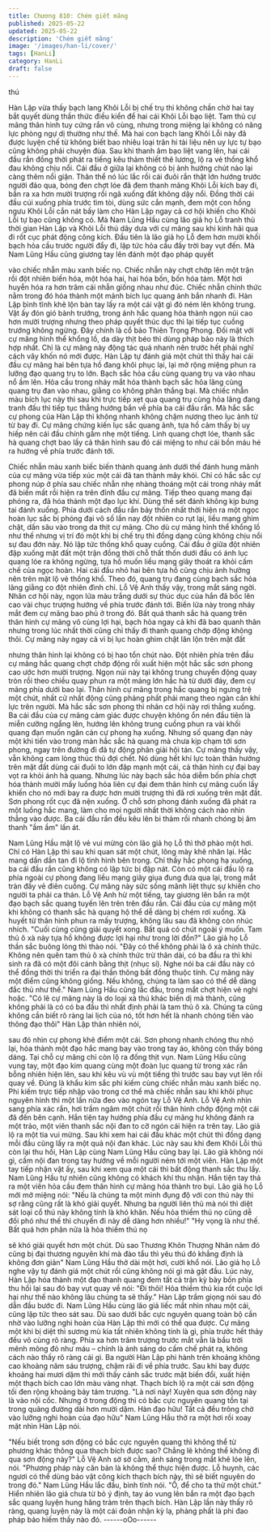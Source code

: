 ```yaml
---
title: Chương 810: Chém giết mãng
published: 2025-05-22
updated: 2025-05-22
description: 'Chém giết mãng'
image: '/images/han-li/cover/'
tags: [HanLi]
category: HanLi
draft: false
---
```


thú

Hàn Lập vừa thấy bạch lang Khôi Lỗi bị chế trụ thì không chần
chờ hai tay bắt quyết dùng thần thức điều kiển để hai cái Khôi Lỗi
bạo liệt.
Tam thủ cự mãng thân hình tuy cứng rắn vô cùng, nhưng trong
miệng lại không có năng lực phòng ngự dị thường như thế. Mà
hai con bạch lang Khôi Lỗi này đã được luyện chế từ không biết
bao nhiêu loại trân hi tài liệu nên uy lực tự bạo cũng không phải
chuyện đùa. Sau khi thanh âm bạo liệt vang lên, hai cái đầu rắn
đồng thời phát ra tiếng kêu thảm thiết thê lương, lộ ra vẻ thống
khổ đau không chịu nổi.
Cái đầu ở giữa lại không có bị ảnh hưởng chút nào lại càng thêm
nổi giận.
Thân thể nó lúc lắc rồi cái đuôi rắn thật lớn hướng trước người
đảo qua, bóng đen chợt lóe đã đem thanh mãng Khôi Lỗi kích bay
đi, bắn ra xa hơn mười trượng rồi ngã xuống đất không dậy nổi.
Đồng thời cái đầu cúi xuống phía trước tìm tòi, dùng sức cắn
mạnh, đem một con hồng ngưu Khôi Lỗi cắn nát bấy làm cho Hàn
Lập ngay cả cơ hội khiến cho Khôi Lỗi tự bạo cũng không có.
Mà Nam Lũng Hầu cùng lão giả họ Lỗ tranh thủ thời gian Hàn Lập
và Khôi Lỗi thú dây dưa với cự mãng sau khi kinh hãi qua đi rốt
cục phát động công kích.
Đầu tiên là lão giả họ Lỗ đem hơn mười khối bạch hỏa cầu trước
người đẩy đi, lập tức hỏa cầu đầy trời bay vụt đến.
Mà Nam Lũng Hầu cũng giương tay lên đánh một đạo pháp quyết

vào chiếc nhẫn màu xanh biếc nọ. Chiếc nhẫn này chợt chớp lên
một trận rồi đột nhiên biến hóa, một hóa hai, hai hóa bốn, bốn hóa
tám. Một hơi huyễn hóa ra hơn trăm cái nhẫn giống nhau như
đúc. Chiếc nhẫn chính thức nằm trong đó hóa thành một mảnh
bích lục quang ảnh bắn nhanh đi.
Hàn Lập bình tĩnh khẽ lộn bàn tay lấy ra một cái vật gì đó ném lên
không trung.
Vật ấy đón gió bành trướng, trong ánh hắc quang hóa thành ngọn
núi cao hơn mười trượng nhưng theo pháp quyết thúc dục thì lại
tiếp tục cuồng trướng không ngừng.
Đây chính là cổ bảo Thiên Trọng Phong.
Đối mặt với cự mãng hình thể khổng lồ, da dày thịt béo thì dùng
pháp bảo này là thích hợp nhất.
Chỉ là cự mãng này động tác quá nhanh nên trước hết phải nghĩ
cách vây khốn nó mới được.
Hàn Lập tự đánh giá một chút thì thấy hai cái đầu cự mãng hai
bên tựa hồ đang khôi phục lại, lại mở rộng miệng phun ra lưỡng
đạo quang trụ to lớn.
Bạch sắc hỏa cầu cùng quang trụ va vào nhau nổ ầm lên. Hỏa
cầu trong nháy mắt hóa thành bạch sắc hỏa lãng cùng quang trụ
đan vào nhau, giằng co không phân thắng bại.
Mà chiếc nhẫn màu bích lục này thì sau khi trực tiếp xẹt qua
quang trụ cùng hỏa lãng đang tranh đấu thì tiếp tục thẳng hướng
bắn về phía ba cái đầu rắn.
Mà hắc sắc cự phong của Hàn Lập thì không nhanh không chậm
nương theo lục ảnh từ từ bay đi.
Cự mãng chứng kiến lục sắc quang ảnh, tựa hồ cảm thấy bị uy
hiếp nên cái đầu chính gầm nhẹ một tiếng. Linh quang chợt lóe,
thanh sắc hà quang chợt bao lấy cả thân hình sau đó cái miệng to
như cái bồn máu hé ra hướng về phía trước đánh tới.

Chiếc nhẫn màu xanh biếc biến thành quang ảnh dưới thế đánh
hung mãnh của cự mãng vừa tiếp xúc một cái đã tan thành mây
khói.
Chỉ có hắc sắc cự phong núp ở phía sau chiếc nhẫn nhẹ nhàng
thoáng một cái trong nháy mắt đã biến mất rồi hiện ra trên đỉnh
đầu cự mãng.
Tiếp theo quang mang đại phóng ra, đã hóa thành một đạo lục
khí. Dùng thế sét đánh không kịp bưng tai đánh xuống.
Phía dưới cách đầu rắn bảy thốn nhất thời hiện ra một ngọc hoàn
lục sắc bị phóng đại vô số lần nay đột nhiên co rụt lại, liều mạng
ghìm chặt, dấn sâu vào trong da thịt cự mãng.
Cho dù cự mãng hình thể khổng lồ như thế nhưng vị trí đó một khi
bị chế trụ thì đồng dạng cũng không chịu nổi sự đau đớn này.
Nó lập tức thống khổ quay cuồng. Cái đầu ở giữa đột nhiên đập
xuống mặt đất một trận đồng thời chỗ thất thốn dưới đầu có ánh
lục quang lóe ra không ngừng, tựa hồ muốn liều mạng giãy thoát
ra khỏi cấm chế của ngọc hoàn.
Hai cái đầu nhỏ hai bên tựa hồ cũng chịu ảnh hưởng nên trên mặt
lộ vẻ thống khổ.
Theo đó, quang trụ đang cùng bạch sắc hỏa lãng giằng co đột
nhiên đình chỉ.
Lỗ Vệ Anh thấy vậy, trong mắt sáng ngời. Nhân cơ hội này, ngọn
lửa màu trắng dưới sự thúc dục của hắn đã bốc lên cao vài chục
trượng hướng về phía trước đánh tới.
Biển lửa này trong nháy mắt đem cự mãng bao phủ ở trong đó.
Bất quá thanh sắc hà quang trên thân hình cự mãng vô cùng lợi
hại, bạch hỏa ngay cả khi đã bao quanh thân nhưng trong lúc
nhất thời cũng chỉ thấy đi thanh quang chớp động không thôi. Cự
mãng này ngay cả vì bị lục hoàn ghìm chặt lăn lộn trên mặt đất

nhưng thân hình lại không có bị hao tổn chút nào.
Đột nhiên phía trên đầu cự mãng hắc quang chợt chớp động rồi
xuất hiện một hắc sắc sơn phong cao ước hơn mười trượng.
Ngọn núi này tại không trung chuyển động quay tròn rồi theo
chiều quay phun ra một mảng lớn hắc hà từ dưới đáy, đem cự
mãng phía dưới bao lại.
Thân hình cự mãng trong hắc quang bị ngưng trệ một chút, nhất
cử nhất động cũng phảng phất phải mang theo ngàn cân khí lực
trên người.
Mà hắc sắc sơn phong thì nhân cơ hội này rơi thẳng xuống.
Ba cái đầu của cự mãng cảm giác được chuyện không ổn nên
đầu tiên là miễn cưỡng ngẩng lên, hướng lên không trung cuồng
phun ra vài khối quang đạn muốn ngăn cản cự phong hạ xuống.
Nhưng số quang đạn này một khi tiến vào trong màn hắc sắc hà
quang mà chưa kịp chạm tới sơn phong, ngay trên đường đi đã
tự động phân giải hội tán.
Cự mãng thấy vậy, vẫn không cam lòng thúc thủ đợi chết.
Nó dùng hết khí lực toàn thân hướng trên mặt đất dùng cái đuôi
to lớn đập mạnh một cái, cả thân hình cự đại bay vọt ra khỏi ánh
hà quang. Nhưng lúc này bạch sắc hỏa diễm bốn phía chợt hóa
thành mười mấy luồng hỏa liên cự đại đem thân hình cự mãng
cuốn lấy khiến cho nó mới bay ra được hơn mười trượng thì đã
rơi xuống trên mặt đất.
Sơn phong rốt cục đã nện xuống.
Ở chỗ sơn phong đánh xuống đã phát ra một luồng hắc mang,
làm cho mọi người nhất thời không cách nào nhìn thẳng vào
được.
Ba cái đầu rắn đều kêu lên bi thảm rồi nhanh chóng bị âm thanh
"ầm ầm" lấn át.

Nam Lũng Hầu mặt lộ vẻ vui mừng còn lão giả họ Lỗ thì thở phào
một hơi.
Chỉ có Hàn Lập thì sau khi quan sát một chút, lông mày khẽ nhăn
lại.
Hắc mang dần dần tan đi lộ tình hình bên trong.
Chỉ thấy hắc phong hạ xuống, ba cái đầu rắn cũng không có lập
tức bị đập nát. Còn có một cái đầu lộ ra phía ngoài cự phong
đang liều mạng giãy giụa đung đưa qua lại, trong mắt tràn đầy vẻ
điên cuồng.
Cự mãng này sức sống mãnh liệt thực sự khiến cho người ta phải
ca thán.
Lỗ Vệ Anh hừ một tiếng, tay giương lên bắn ra một đạo bạch sắc
quang tuyến lên trên trên đầu rắn.
Cái đầu của cự mãng một khi không có thanh sắc hà quang hộ
thể dễ dàng bị chém rơi xuống. Xà huyết từ thân hình phun ra
mấy trượng, không lâu sau đã không còn nhúc nhích.
"Cuối cùng cũng giải quyết xong. Bất quá có chút ngoài ý muốn.
Tam thủ ô xà này tựa hồ không được lợi hại như trong lời đồn?"
Lão giả họ Lỗ thần sắc buông lỏng thì thào nói.
"Đây có thể không phải là ô xà chính thức. Không nên quên tam
thủ ô xà chính thức trừ thân dài, có ba đầu ra thì khi sinh ra đã có
một đôi cánh bằng thịt (nhục sí). Nghe nói ba cái đầu này có thể
đồng thời thi triển ra đại thần thông bất đồng thuộc tính. Cự mãng
này một điểm cũng không giống. Nếu không, chúng ta làm sao có
thể dễ dàng đắc thủ như thế." Nam Lũng Hầu cũng lắc đầu, trong
mắt chợt hiện vẻ nghi hoặc.
"Có lẽ cự mãng này là do loại xà thú khác biến dị mà thành, cũng
không phải là có có ba đầu thì nhất định phải là tam thủ ô xà.
Chúng ta cũng không cần biết rõ ràng lai lịch của nó, tốt hơn hết
là nhanh chóng tiến vào thông đạo thôi" Hàn Lập thản nhiên nói,

sau đó nhìn cự phong khẽ điểm một cái. Sơn phong nhanh chóng
thu nhỏ lại, hóa thành một đạo hắc mang bay vào trong tay áo,
không còn thấy bóng dáng. Tại chỗ cự mãng chỉ còn lộ ra đống
thịt vụn.
Nam Lũng Hầu cũng vung tay, một đạo kim quang cùng một đoàn
lục quang từ trong xác rắn bỗng nhiên hiện lên, sau khi kêu vù vù
một tiếng thì trước sau bay vụt lên rồi quay về. Đúng là khẩu kim
sắc phi kiếm cùng chiếc nhẫn màu xanh biếc nọ.
Phi kiếm trực tiếp nhập vào trong cơ thể mà chiếc nhẫn sau khi
khôi phục nguyên hình thì một lần nữa đeo vào ngón tay Lỗ Vệ
Anh. Lỗ Vệ Anh nhìn sang phía xác rắn, hơi trầm ngâm một chút
rồi thân hình chớp động một cái đã đến bên cạnh. Hắn tiện tay
hướng phía đầu cự mãng hư không đánh ra một trảo, một viên
thanh sắc nội đan to cỡ ngón cái hiện ra trên tay.
Lão giả lộ ra một tia vui mừng. Sau khi xem hai cái đầu khác một
chút thì đồng dạng mỗi đầu cũng lấy ra một quả nội đan khác.
Lúc này sau khi đem Khôi Lỗi thú còn lại thu hồi, Hàn Lập cùng
Nam Lũng Hầu cũng bay lại.
Lão giả không nói gì, cầm nội đan trong tay hướng về mỗi người
ném tới một viên.
Hàn Lập một tay tiếp nhận vật ấy, sau khi xem qua một cái thì bất
động thanh sắc thu lấy.
Nam Lũng Hầu tự nhiên cũng không có khách khí thu nhận.
Hắn tiện tay thả ra một viên hỏa cầu đem thân hình cự mãng hóa
thành tro bụi. Lão giả họ Lỗ mới mở miệng nói:
"Nếu là chúng ta một mình đụng độ với con thú này thì sợ rằng
cũng rất là khó giải quyết. Nhưng ba người liên thủ mà nói thì diệt
sát loại cổ thú này không tính là khó khăn. Nếu hỏa thiềm thú nọ
cũng dễ đối phó như thế thì chuyến đi này dễ dàng hơn nhiều!"
"Hy vọng là như thế. Bất quá hơn phân nửa là hỏa thiềm thú nọ

sẽ khó giải quyết hơn một chút. Dù sao Thương Khôn Thượng
Nhân năm đó cũng bị đại thương nguyên khí mà đào tẩu thì yêu
thú đó khẳng định là không đơn giản" Nam Lũng Hầu thở dài một
hơi, cười khổ nói.
Lão giả họ Lỗ nghe vậy tự đánh giá một chút rồi cũng không nói
gì mà gật đầu.
Lúc này, Hàn Lập hóa thành một đạo thanh quang đem tất cả trận
kỳ bày bốn phía thu hồi lại sau đó bay vụt quay về nói:
"Đi thôi! Hỏa thiềm thú kia rốt cuộc lợi hại như thế nào không lâu
chúng ta sẽ thấy." Hàn Lập trầm giọng nói sau đó dẫn đầu bước
đi.
Nam Lũng Hầu cùng lão giả liếc mắt nhìn nhau một cái, cũng lập
tức theo sát sau.
Dù sao dưới bắc cực nguyên quang toàn bộ cần nhờ vào lưỡng
nghi hoàn của Hàn Lập thì mới có thể qua được. Cự mãng một
khi bị diệt thì sương mù kia tất nhiên không tính là gì, phía trước
hết thảy đều vô cùng rõ ràng.
Phía xa hơn trăm trượng trước mắt vẫn là bầu trời mênh mông đỏ
như máu – chính là ánh sáng do cấm chế phát ra, không cách
nào thấy rõ ràng cái gì.
Ba người Hàn Lập phi hành trên khoảng không cao khoảng năm
sáu trượng, chậm rãi đi về phía trước. Sau khi bay được khoảng
hai mươi dặm thì mới thấy cảnh sắc trước mặt biến đổi, xuất hiện
một thạch bích cao lớn màu vàng nhạt.
Thạch bích lộ ra một cái sơn động tối đen rộng khoảng bảy tám
trượng.
"Là nơi này! Xuyên qua sơn động này là vào nội cốc. Nhưng ở
trong động thì có bắc cực nguyên quang tồn tại trong quãng
đường dài hơn mười dặm. Hàn đạo hữu! Tất cả đều trông chờ vào
lưỡng nghi hoàn của đạo hữu" Nam Lũng Hầu thở ra một hơi rồi
xoay mặt nhìn Hàn Lập nói.

"Nếu biết trong sơn động có bắc cực nguyên quang thì không thể
từ phương khác thông qua thạch bích được sao? Chẳng lẽ không
thể không đi qua sơn động này?" Lỗ Vệ Anh sờ sờ cằm, ánh sáng
trong mắt khẽ lóe lên, nói.
"Phương pháp này căn bản là không thể thực hiện được. Lỗ
huynh, các ngươi có thể dùng bảo vật công kích thạch bích này,
thì sẽ biết nguyên do trong đó." Nam Lũng Hầu lắc đầu, bình tĩnh
nói.
"Ồ, để cho ta thử một chút." Hiển nhiên lão giả chưa từ bỏ ý định,
tay áo vung lên bắn ra một đạo bạch sắc quang luyện hung hăng
trảm trên thạch bích.
Hàn Lập lần này thấy rõ ràng, quang luyện này là một cái đoản
nhận kỳ lạ, phảng phất là phi đao pháp bảo hiếm thấy nào đó.
------oOo------
